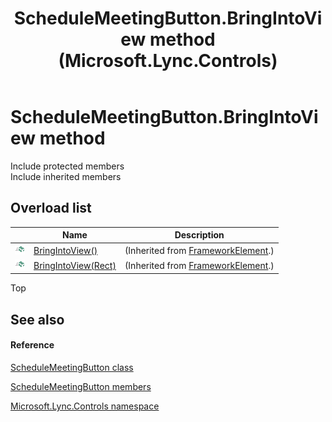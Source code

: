 ﻿---
title: ScheduleMeetingButton.BringIntoView method  (Microsoft.Lync.Controls)
TOCTitle: 'BringIntoView method '
ms:assetid: Overload:Microsoft.Lync.Controls.ScheduleMeetingButton.BringIntoView_DI_3_UC_OCS14MrefLyncWPF
ms:mtpsurl: https://msdn.microsoft.com/en-us/library/microsoft.lync.controls.schedulemeetingbutton.bringintoview_di_3_uc_ocs14mreflyncwpf(v=office.15)
ms:contentKeyID: 48589977
ms.date: 07/28/2014
mtps_version: v=office.15
f1_keywords:
- Microsoft.Lync.Controls.ScheduleMeetingButton.BringIntoView
dev_langs:
- CSharp
- JScript
- VB
- other
---

# ScheduleMeetingButton.BringIntoView method

Include protected members  
Include inherited members  

## Overload list

<table>
<thead>
<tr class="header">
<th> </th>
<th>Name</th>
<th>Description</th>
</tr>
</thead>
<tbody>
<tr class="odd">
<td><img src="images/Hh347903.pubmethod(Office.15).gif" title="Public method" alt="Public method" /></td>
<td><a href="http://msdn2.microsoft.com/en-us/library/ms598110">BringIntoView()</a></td>
<td>(Inherited from <a href="http://msdn2.microsoft.com/en-us/library/ms602714">FrameworkElement</a>.)</td>
</tr>
<tr class="even">
<td><img src="images/Hh347903.pubmethod(Office.15).gif" title="Public method" alt="Public method" /></td>
<td><a href="http://msdn2.microsoft.com/en-us/library/ms598115">BringIntoView(Rect)</a></td>
<td>(Inherited from <a href="http://msdn2.microsoft.com/en-us/library/ms602714">FrameworkElement</a>.)</td>
</tr>
</tbody>
</table>


Top

## See also

#### Reference

[ScheduleMeetingButton class](schedulemeetingbutton-class-microsoft-lync-controls_1.md)

[ScheduleMeetingButton members](schedulemeetingbutton-members-microsoft-lync-controls_1.md)

[Microsoft.Lync.Controls namespace](microsoft-lync-controls-namespace_1.md)

